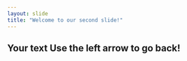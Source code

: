 ```yaml
---
layout: slide
title: "Welcome to our second slide!"
---
```

Your text
Use the left arrow to go back!
-